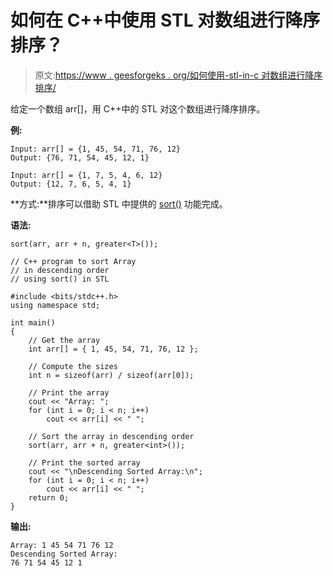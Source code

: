 # 如何在 C++中使用 STL 对数组进行降序排序？

> 原文:[https://www . geesforgeks . org/如何使用-stl-in-c 对数组进行降序排序/](https://www.geeksforgeeks.org/how-to-sort-an-array-in-descending-order-using-stl-in-c/)

给定一个数组 arr[]，用 C++中的 STL 对这个数组进行降序排序。

**例:**

```
Input: arr[] = {1, 45, 54, 71, 76, 12}
Output: {76, 71, 54, 45, 12, 1}

Input: arr[] = {1, 7, 5, 4, 6, 12}
Output: {12, 7, 6, 5, 4, 1}

```

**方式:**排序可以借助 STL 中提供的 [sort()](https://www.geeksforgeeks.org/sort-c-stl/) 功能完成。

**语法:**

```
sort(arr, arr + n, greater<T>());

```

```
// C++ program to sort Array
// in descending order
// using sort() in STL

#include <bits/stdc++.h>
using namespace std;

int main()
{
    // Get the array
    int arr[] = { 1, 45, 54, 71, 76, 12 };

    // Compute the sizes
    int n = sizeof(arr) / sizeof(arr[0]);

    // Print the array
    cout << "Array: ";
    for (int i = 0; i < n; i++)
        cout << arr[i] << " ";

    // Sort the array in descending order
    sort(arr, arr + n, greater<int>());

    // Print the sorted array
    cout << "\nDescending Sorted Array:\n";
    for (int i = 0; i < n; i++)
        cout << arr[i] << " ";
    return 0;
}
```

**输出:**

```
Array: 1 45 54 71 76 12 
Descending Sorted Array:
76 71 54 45 12 1

```